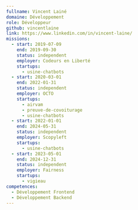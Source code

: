 ```yaml
---
fullname: Vincent Lainé
domaine: Développement
role: Développeur
github: vincentlaine
link: https://www.linkedin.com/in/vincent-laine/
missions:
  - start: 2019-07-09
    end: 2019-09-30
    status: independent
    employer: Codeurs en Liberté
    startups:
      - usine-chatbots
  - start: 2020-03-01
    end: 2022-01-31
    status: independent
    employer: OCTO
    startups:
      - airvam
      - preuve-de-covoiturage
      - usine-chatbots
  - start: 2022-01-01
    end: 2024-05-31
    status: independent
    employer: Scopyleft
    startups:
      - usine-chatbots
  - start: 2023-05-01
    end: 2024-12-31
    status: independent
    employer: Fairness
    startups:
      - vigieau
competences:
  - Développement Frontend
  - Développement Backend
---
```

